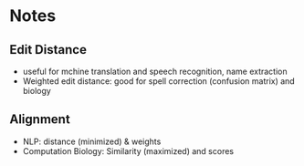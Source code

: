 # Notes

## Edit Distance
- useful for mchine translation and speech recognition, name extraction
- Weighted edit distance: good for spell correction (confusion matrix) and biology

## Alignment
- NLP: distance (minimized) & weights
- Computation Biology: Similarity (maximized) and scores